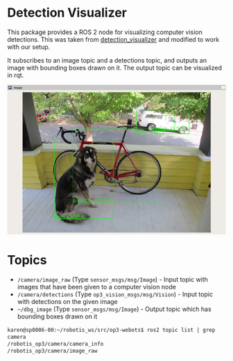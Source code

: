 # Detection Visualizer

This package provides a ROS 2 node for visualizing computer vision detections.  This was taken from [detection_visualizer](https://github.com/ros2/detection_visualizer) and modified to work with our setup.

It subscribes to an image topic and a detections topic, and outputs an image with bounding boxes drawn on it.
The output topic can be visualized in rqt.

![Example image with bounding boxes created using darknet and the yolov3-tiny network](doc/example_darknet_yolov3-tiny.png)

# Topics

* `/camera/image_raw` (Type `sensor_msgs/msg/Image`) - Input topic with images that have been given to a computer vision node
* `/camera/detections` (Type `op3_vision_msgs/msg/Vision`) - Input topic with detections on the given image
* `~/dbg_image` (Type `sensor_msgs/msg/Image`) - Output topic which has bounding boxes drawn on it

```
karen@sp0006-00:~/robotis_ws/src/op3-webots$ ros2 topic list | grep camera
/robotis_op3/camera/camera_info
/robotis_op3/camera/image_raw

```
